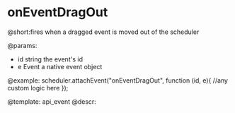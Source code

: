 onEventDragOut
=============

@short:fires when a dragged event  is moved out of the scheduler
	

@params:
- id	string	the event's id
- e		Event	a native event object


@example:
scheduler.attachEvent("onEventDragOut", function (id, e){
	//any custom logic here
});



@template:	api_event
@descr: 
